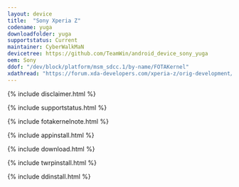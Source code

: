 ```yaml
---
layout: device
title:  "Sony Xperia Z"
codename: yuga
downloadfolder: yuga
supportstatus: Current
maintainer: CyberWalkMaN
devicetree: https://github.com/TeamWin/android_device_sony_yuga
oem: Sony
ddof: "/dev/block/platform/msm_sdcc.1/by-name/FOTAKernel"
xdathread: "https://forum.xda-developers.com/xperia-z/orig-development/ub-twrp-v3-2-1-xperia-z-t3735098"
---
```


{% include disclaimer.html %}

{% include supportstatus.html %}

{% include fotakernelnote.html %}

{% include appinstall.html %}

{% include download.html %}

{% include twrpinstall.html %}

{% include ddinstall.html %}
